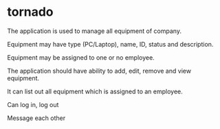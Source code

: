 # tornado

The application is used to manage all equipment of company. 

Equipment may have type (PC/Laptop), name, ID, status and description.  

Equipment may be assigned to one or no employee. 

The application should have ability to add, edit, remove and view equipment. 

It can list out all equipment which is assigned to an employee.

Can log in, log out

Message each other
